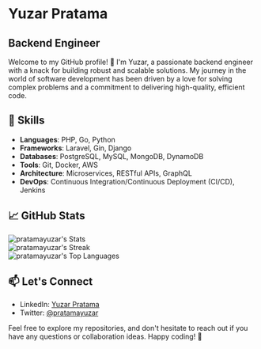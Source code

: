 # Yuzar Pratama
## Backend Engineer

Welcome to my GitHub profile! 👋 I'm Yuzar, a passionate backend engineer with a knack for building robust and scalable solutions. My journey in the world of software development has been driven by a love for solving complex problems and a commitment to delivering high-quality, efficient code.

## 🔧 Skills

- **Languages**: PHP, Go, Python
- **Frameworks**: Laravel, Gin, Django
- **Databases**: PostgreSQL, MySQL, MongoDB, DynamoDB
- **Tools**: Git, Docker, AWS
- **Architecture**: Microservices, RESTful APIs, GraphQL
- **DevOps**: Continuous Integration/Continuous Deployment (CI/CD), Jenkins

## 📈 GitHub Stats

![pratamayuzar's Stats](https://github-readme-stats.vercel.app/api?username=pratamayuzar&theme=vue-dark&show_icons=true&hide_border=true&count_private=true) <br>
![pratamayuzar's Streak](https://github-readme-streak-stats.herokuapp.com/?user=pratamayuzar&theme=vue-dark&hide_border=true) <br>
![pratamayuzar's Top Languages](https://github-readme-stats.vercel.app/api/top-langs/?username=pratamayuzar&theme=vue-dark&show_icons=true&hide_border=true&layout=compact)

## 📫 Let's Connect

- LinkedIn: [Yuzar Pratama](https://www.linkedin.com/in/yuzarpratama/)
- Twitter: [@pratamayuzar](https://twitter.com/pratamayuzar)

Feel free to explore my repositories, and don't hesitate to reach out if you have any questions or collaboration ideas. Happy coding! 🚀
